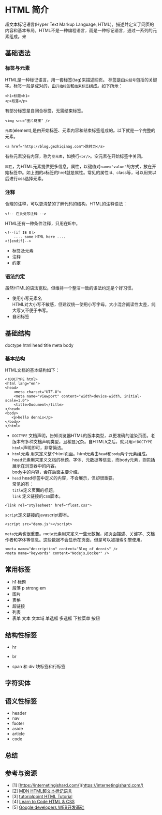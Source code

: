 # HTML 简介
超文本标记语言(Hyper Text Markup Language, HTML)，描述并定义了网页的内容和基本布局。HTML不是一种编程语言，而是一种标记语言，通过一系列的元素组成，来

## 基础语法
### 标签与元素
HTML是一种标记语言，用一套标签(tag)来描述网页。  标签是由`尖括号`包括的关键字。标签一般是成对的，由`开始标签`和`结束标签`组成。如下所示：
```
<h1>标题<h1>
<p>段落</p>
```
有部分标签是自闭合标签，无需结束标签。
```
<img src="图片链接" />
```
`元素`(element),是由开始标签、元素内容和结束标签组成的。以下就是一个完整的元素。
```
<a href="http://blog.gezhiqinag.com">跳转页</a>
```
有些元素没有内容，称为`空元素`，如换行`<br/>`。空元素在开始标签中关闭。

`属性`，为HTML元素提供更多信息。属性，以键值对`name="value"`的方式，放在开始标签中。如上图的a标签的href就是属性。常见的属性id、class等，可以用来以后进行css选择元素。
### 注释
合理的注释，可以更清楚的了解代码的结构。HTML的注释语法：
```
<!-- 在此处写注释 -->
```
HTML还有一种条件注释，只用在IE中。
```
<!--[if IE 8]>
    .... some HTML here ....
<![endif]-->
```
- 标签及元素
- 注释
- 约定
### 语法约定
虽然HTML的语法宽松，但维持一个整洁一致的语法约定是个好习惯。

- 使用小写元素名  
HTML对大小写不敏感，但建议统一使用小写字母。大小混合阅读性太差，纯大写又不便于书写。
- 自闭标签

## 基础结构  
doctype
html
head
title
meta
body
### 基本结构
HTML文档的基本结构如下：
```
<!DOCTYPE html>
<html lang="en">
<head>
    <meta charset="UTF-8">
    <meta name="viewport" content="width=device-width, initial-scale=1.0">
    <title>Document</title>
</head>
<body>
   <p>hello dennis</p> 
</body>
</html>
```
- `DOCTYPE`
文档声明，告知浏览器HTML的版本类型，以更准确的渲染页面。老版本有多种文档声明类型，且稍显冗杂。自HTML5之后，就只用`<!DOCTYPE html>`声明即可，非常简洁。  
- `html`元素 
用来定义整个html页面。html元素由`head`和`body`两个元素组成。head元素用来定义文档的标题、字体、元数据等信息，而body元素，则包括展示在浏览器中的内容。        
body中的内容，会在后面主要介绍。
- `head`  head标签中定义的内容，不会展示，但却很重要。  
常见的有：  
`title`定义页面的标题。  
`link` 定义链接的css脚本。
```
<link rel="stylesheet" href="float.css">
```
`script`定义链接的javascript脚本。
```
<script src="demo.js"></script>
```
`meta`元素也很重要。meta元素用来定义一些元数据，如页面描述、关键字、文档作者和字体等信息。这些数据不会显示在页面，但是可以被搜索引擎使用。
```
<meta name="description" content="Blog of dennis" />
<meta name="keywords" content="Nodejs,Docker" />
```

## 常用标签
- h1 标题
- 段落 p
strong em 
- 图片
- 表格
- 超链接
- 列表
- 表单
文本
文本域
单选框
多选框
下拉菜单
按钮

## 结构性标签
- hr
- br

- span 和 div
块标签和行标签

## 字符实体


## 语义性标签
- header
- nav
- footer
- aside
- article
- code

## 总结

## 参考与资源
- [1] [https://internetingishard.com/](https://internetingishard.com/)
- [2] [MDN HTML超文本标记语言
](https://developer.mozilla.org/zh-CN/docs/Web/HTML)
- [3] [tutorialpoint HTML Tutorial](https://www.tutorialspoint.com/html/index.htm)
- [4] [Learn to Code HTML & CSS
](https://learn.shayhowe.com)
- [5] [Google developers WEB开发基础](http://wf.uisdc.com/cn/#)
